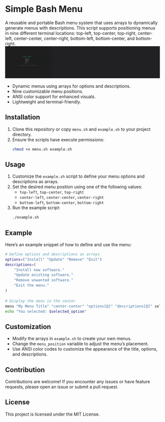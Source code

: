 # Simple Bash Menu

A reusable and portable Bash menu system that uses arrays to dynamically generate menus with descriptions. This script supports positioning menus in nine different terminal locations: top-left, top-center, top-right, center-left, center-center, center-right, bottom-left, bottom-center, and bottom-right.
![Simple Bash Menu Demo](demo.gif)

- Dynamic menus using arrays for options and descriptions.
- Nine customizable menu positions.
- ANSI color support for enhanced visuals.
- Lightweight and terminal-friendly.

## Installation

1. Clone this repository or copy `menu.sh` and `example.sh` to your project directory.
2. Ensure the scripts have execute permissions:
   ```bash
   chmod +x menu.sh example.sh
   ```

## Usage

1. Customize the `example.sh` script to define your menu options and descriptions as arrays.
2. Set the desired menu position using one of the following values:
   - `top-left`, `top-center`, `top-right`
   - `center-left`, `center-center`, `center-right`
   - `bottom-left`, `bottom-center`, `bottom-right`
3. Run the example script:
   ```bash
   ./example.sh
   ```

## Example

Here’s an example snippet of how to define and use the menu:

```bash
# Define options and descriptions as arrays
options=("Install" "Update" "Remove" "Exit")
descriptions=(
    "Install new software."
    "Update existing software."
    "Remove unwanted software."
    "Exit the menu."
)

# Display the menu in the center
menu "My Menu Title" "center-center" "options[@]" "descriptions[@]" selected_option
echo "You selected: $selected_option"
```

## Customization

- Modify the arrays in `example.sh` to create your own menus.
- Change the `menu_position` variable to adjust the menu’s placement.
- Use ANSI color codes to customize the appearance of the title, options, and descriptions.

## Contribution

Contributions are welcome! If you encounter any issues or have feature requests, please open an issue or submit a pull request.

## License

This project is licensed under the MIT License.
